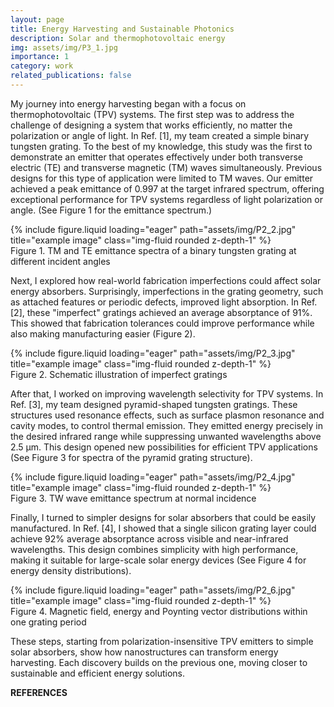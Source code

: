 ```yaml
---
layout: page
title: Energy Harvesting and Sustainable Photonics
description: Solar and thermophotovoltaic energy
img: assets/img/P3_1.jpg
importance: 1
category: work
related_publications: false
---
```


My journey into energy harvesting began with a focus on thermophotovoltaic (TPV) systems. The first step was to address the challenge of designing a system that works efficiently, no matter the polarization or angle of light. In Ref.​ [1], my team created a simple binary tungsten grating. To the best of my knowledge, this study was the first to demonstrate an emitter that operates effectively under both transverse electric (TE) and transverse magnetic (TM) waves simultaneously. Previous designs for this type of application were limited to TM waves. Our emitter achieved a peak emittance of 0.997 at the target infrared spectrum, offering exceptional performance for TPV systems regardless of light polarization or angle. (See Figure 1 for the emittance spectrum.)

<div class="row">
    <div class="col-sm mt-3 mt-md-0">
        {% include figure.liquid loading="eager" path="assets/img/P2_2.jpg" title="example image" class="img-fluid rounded z-depth-1" %}
    </div>
</div>
<div class="caption">
    Figure 1. TM and TE emittance spectra of a binary tungsten grating at different incident angles
</div>

Next, I explored how real-world fabrication imperfections could affect solar energy absorbers. Surprisingly, imperfections in the grating geometry, such as attached features or periodic defects, improved light absorption. In Ref. [2], these "imperfect" gratings achieved an average absorptance of 91%. This showed that fabrication tolerances could improve performance while also making manufacturing easier (Figure 2).

<div class="row">
    <div class="col-sm-3 mt-3 mt-md-0">
        {% include figure.liquid loading="eager" path="assets/img/P2_3.jpg" title="example image" class="img-fluid rounded z-depth-1" %}
    </div>
</div>
<div class="caption">
    Figure 2. Schematic illustration of imperfect gratings
</div>

After that, I worked on improving wavelength selectivity for TPV systems. In Ref. [3], my team designed pyramid-shaped tungsten gratings. These structures used resonance effects, such as surface plasmon resonance and cavity modes, to control thermal emission. They emitted energy precisely in the desired infrared range while suppressing unwanted wavelengths above 2.5 µm. This design opened new possibilities for efficient TPV applications (See Figure 3 for spectra of the pyramid grating structure).

<div class="row">
    <div class="col-sm=3 mt-3 mt-md-0">
        {% include figure.liquid loading="eager" path="assets/img/P2_4.jpg" title="example image" class="img-fluid rounded z-depth-1" %}
    </div>
</div>
<div class="caption">
    Figure 3. TW wave emittance spectrum at normal incidence
</div>

Finally, I turned to simpler designs for solar absorbers that could be easily manufactured. In Ref. [4], I showed that a single silicon grating layer could achieve 92% average absorptance across visible and near-infrared wavelengths. This design combines simplicity with high performance, making it suitable for large-scale solar energy devices (See Figure 4 for energy density distributions).

<div class="row">
    <div class="col-sm-3 mt-6 mt-md-0">
        {% include figure.liquid loading="eager" path="assets/img/P2_6.jpg" title="example image" class="img-fluid rounded z-depth-1" %}
    </div>
</div>
<div class="caption">
    Figure 4. Magnetic field, energy and Poynting vector distributions within one grating period
</div>

These steps, starting from polarization-insensitive TPV emitters to simple solar absorbers, show how nanostructures can transform energy harvesting. Each discovery builds on the previous one, moving closer to sustainable and efficient energy solutions.

<strong> REFERENCES </strong>
